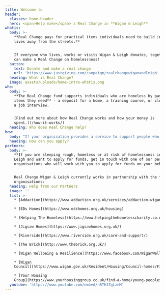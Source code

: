 ```yaml
---
title: Welcome to
header:
  classes: home-header
  hero: <span>Help make</span> a Real Change in **Wigan & Leigh**
whatis:
  body: >-
    **Real Change pays for practical items individuals need to build independent
    lives away from the streets.**


    If everyone who lives, works or visits Wigan & Leigh donates, together we
    can make a Real Change on homelessness!
  button:
    text: Donate and make a real change
    url: 'https://www.justgiving.com/campaign/realchangewiganandleigh'
  heading: What is Real Change?
  image: assets/uploads/home-intro-whatis.png
who:
  body: >-
    **The Real Change fund supports individuals who are homeless by paying for
    items they need** - a deposit for a home, a training course, or clothes for
    a job interview.


    [Find out more about how Real Change works and how your money is
    spent.](/how-it-works/)
  heading: Who does Real Change help?
how:
  body: "If your organisation provides a service to support people who are homeless in Wigan & Leigh and you would like to discuss how to become an approved Real Change partner, please contact us on [07788 105 078](tel:07788105078) or email <mailto:info@realchangewiganandleigh.co.uk> or \L[find out more here](/how-to-apply/)."
  heading: How can you apply?
partners:
  body: >-
    **If you are sleeping rough, homeless or at risk of homelessness in Wigan &
    Leigh and want to apply for funds, get in touch with one of our partner
    organisations who will work with you to apply for funds on your behalf.**


    Real Change Wigan & Leigh currently works in partnership with the following
    organisations:
  heading: Help from our Partners
  image: ''
  list: >-
    * [Addaction](https://www.addaction.org.uk/services/addaction-wigan-leigh)

    * [EDs Homes](https://www.edshomes.org.uk/housing)

    * [Helping The Homeless](https://www.helpingthehomelesscharity.co.uk/)

    * [Jigsaw Homes](https://www.jigsawhomes.org.uk/)

    * [Riverside](https://www.riverside.org.uk/care-and-support/)

    * [The Brick](http://www.thebrick.org.uk/)

    * [Wigan Wellbeing & Resilience](https://www.facebook.com/WiganWellbeing/)

    * [Wigan
    Council](https://www.wigan.gov.uk/Resident/Housing/Council-homes/Find-a-home/Homelessness/index.aspx)

    * [Your Housing
    Group](https://www.yourhousinggroup.co.uk/find-a-home/young-peoples-housing/foyers/)
  youtube: 'https://www.youtube.com/embed/h5THJZgLznM'
---
```


